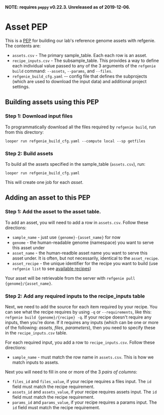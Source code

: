 **NOTE: requires `peppy` v0.22.3. Unreleased as of 2019-12-06.**

# Asset PEP

This is a [PEP](https://pepkit.github.io) for building our lab's reference genome assets with refgenie. The contents are:

- `assets.csv` - The primary sample_table. Each each row is an asset. 
- `recipe_inputs.csv` - The subsample_table. This provides a way to define each individual value passed to any of the 3 arguments of the `refgenie build` command: `--assets`, `--params`, and `--files`. 
- `refgenie_build_cfg.yaml` -- config file that defines the subprojects (which are used to download the input data) and additional project settings.

## Building assets using this PEP

### Step 1: Download input files

To programmatically download all the files required by `refgenie build`, run from this directory:

```
looper run refgenie_build_cfg.yaml --compute local --sp getfiles
```

### Step 2: Build assets

To build all the assets specified in the sample_table (`assets.csv`), run:

```
looper run refgenie_build_cfg.yaml
```

This will create one job for each *asset*.

## Adding an asset to this PEP

### Step 1: Add the asset to the asset table.

To add an asset, you will need to add a row in `assets.csv`. Follow these directions:

- `sample_name` - just use `{genome}-{asset_name}` for now
- `genome` - the human-readable genome (namespace) you want to serve this asset under
- `asset_name` - the human-readble asset name you want to serve this asset under. It is often, but not necessarily, identical to the `asset_recipe`.
- `asset_recipe` - the unique identifier for the recipe you want to build (use `refgenie list` to see [available recipes](http://refgenie.databio.org/en/latest/build/))

Your asset will be retrievable from the server with `refgenie pull {genome}/{asset_name}`.

### Step 2: Add any required inputs to the recipe_inputs table

Next, we need to add the source for each item required by your recipe. You can see what the recipe requires by using `-q` or `--requirements`, like this: `refgenie build {genome}/{recipe} -q`. If your recipe doesn't require any inputs, then you're done. If it requires any inputs (which can be one or more of the following: *assets*, *files*, *parameters*), then you need to specify these in the `recipe_inputs.csv` table.

For each required input, you add a row to `recipe_inputs.csv`. Follow these directions:
- `sample_name` - must match the row name in `assets.csv`. This is how we match inputs to assets.

Next you will need to fill in one or more of the 3 _pairs of columns_: 
- `files_id` and `files_value`, if your recipe requires a files input. The `id` field must match the recipe requirement.
- `assets_id` and `assets_value`, if your recipe requires assets input. The `id` field must match the recipe requirement.
- `params_id` and `params_value`, if your recipe requires a params input. The `id` field must match the recipe requirement.


